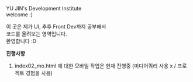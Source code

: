 YU JIN's Development Institute <br>
welcome :) <br>

이 곳은 제가 UI, 추후 Front Dev까지 공부해서 <br>
코드를 올려보는 영역입니다. <br>
환영합니다 :D <br>

<b>진행사항</b>
<ol>
  <li>index02_mo.html 에 대한 모바일 작업은 현재 진행중 (미디어쿼리 사용 x / 프로젝트 경험을 사용) </li>
</ol>
